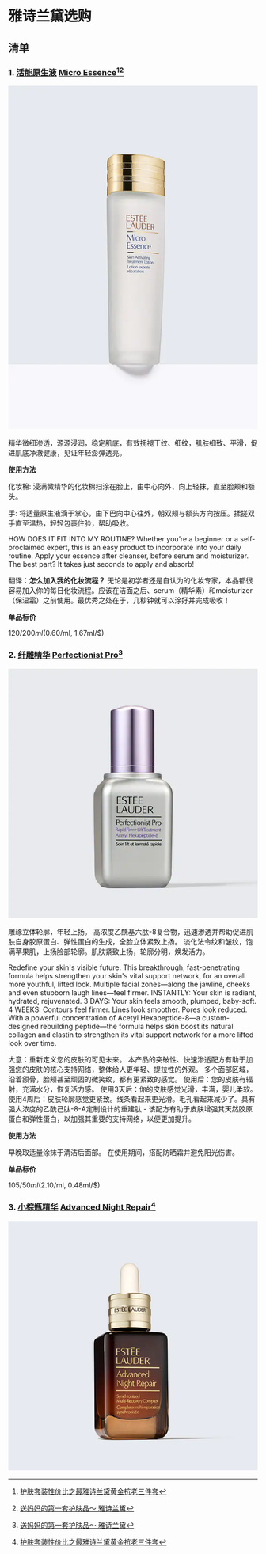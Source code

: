 # 雅诗兰黛选购

## 清单

### 1. [活能原生液](https://www.esteelauder.com.cn/product/681/29363/product-catalog/micro-essence) [Micro Essence](https://www.esteelauder.com/product/26389/29363/product-catalog/skincare/toner-treatment-lotion/micro-essence/skin-activating-treatment-lotion)[^1][^2]

  ![Micro Essence](el_sku_R1PW01_558x768_0.webp)

  精华微细渗透，源源浸润，稳定肌底，有效抚褪干纹、细纹，肌肤细致、平滑，促进肌底净澈健康，见证年轻澎弹透亮。
  
  **使用方法**

  化妆棉: 浸满微精华的化妆棉扫涂在脸上，由中心向外、向上轻抹，直至脸颊和额头。

  手: 将适量原生液滴于掌心，由下巴向中心往外，朝双颊与额头方向按压。揉搓双手直至温热，轻轻包裹住脸，帮助吸收。
  
  HOW DOES IT FIT INTO MY ROUTINE? Whether you’re a beginner or a self-proclaimed expert, this is an easy product to incorporate into your daily routine. Apply your essence after cleanser, before serum and moisturizer. The best part? It takes just seconds to apply and absorb!
  
  翻译：**怎么加入我的化妆流程？** 无论是初学者还是自认为的化妆专家，本品都很容易加入你的每日化妆流程。应该在洁面之后、serum（精华素）和moisturizer（保湿霜）之前使用。最优秀之处在于，几秒钟就可以涂好并完成吸收！
  
  **单品标价**
  
  $120/200ml ($0.60/ml, 1.67ml/$)
  
### 2. [纤雕精华](https://www.esteelauder.com.cn/product/21719/55184/perfectionist-pro) [Perfectionist Pro](https://www.esteelauder.com/product/689/55184/product-catalog/skincare/repair-serum/perfectionist-pro-serum/rapid-firm-lift-treatment-with-acetyl-hexapeptide-8)[^2]

  ![Perfectionist Pro](el_sku_RY9701_640x640_0.webp)
  
  
  雕琢立体轮廓，年轻上扬。
  高浓度乙酰基六肽-8复合物，迅速渗透并帮助促进肌肤自身胶原蛋白、弹性蛋白的生成，全脸立体紧致上扬。
  淡化法令纹和皱纹，饱满苹果肌，上扬脸部轮廓。肌肤紧致上扬，轮廓分明，焕发活力。
  
  Redefine your skin's visible future.
  This breakthrough, fast-penetrating formula helps strengthen your skin's vital support network, for an overall more youthful, lifted look. Multiple facial zones—along the jawline, cheeks and even stubborn laugh lines—feel firmer.
  INSTANTLY: Your skin is radiant, hydrated, rejuvenated.
  3 DAYS: Your skin feels smooth, plumped, baby-soft.
  4 WEEKS: Contours feel firmer. Lines look smoother. Pores look reduced.
  With a powerful concentration of Acetyl Hexapeptide-8—a custom-designed rebuilding peptide—the formula helps skin boost its natural collagen and elastin to strengthen its vital support network for a more lifted look over time.
  
  大意：重新定义您的皮肤的可见未来。 本产品的突破性、快速渗透配方有助于加强您的皮肤的核心支持网络，整体给人更年轻、提拉性的外观。 多个面部区域，沿着颌骨，脸颊甚至顽固的微笑纹，都有更紧致的感觉。 使用后：您的皮肤有辐射，充满水分，恢复活力感。 使用3天后：你的皮肤感觉光滑，丰满，婴儿柔软。 使用4周后：皮肤轮廓感觉更紧致。线条看起来更光滑。毛孔看起来减少了。具有强大浓度的乙酰己肽-8-A定制设计的重建肽 - 该配方有助于皮肤增强其天然胶原蛋白和弹性蛋白，以加强其重要的支持网络，以便更加提升。
  
  **使用方法**

  早晚取适量涂抹于清洁后面部。
  在使用期间，搭配防晒霜并避免阳光伤害。
  
  **单品标价**
  
  $105/50ml ($2.10/ml, 0.48ml/$)


### 3. [小棕瓶精华](https://www.esteelauder.com.cn/product/14736/77491/product-catalog/anr/advanced-night-repair) [Advanced Night Repair](https://www.esteelauder.com/product/689/77491/product-catalog/skincare/repair-serum/advanced-night-repair-serum/synchronized-multi-recovery-complex)[^1]

  ![Advanced Night Repair](el_sku_PG5001_640x640_0.webp)

[^1]: [护肤套装性价比之最雅诗兰黛黄金抗老三件套](http://xhslink.com/9vhqPf)
[^2]: [送妈妈的第一套护肤品～ 雅诗兰黛](http://xhslink.com/nnnqPf)

